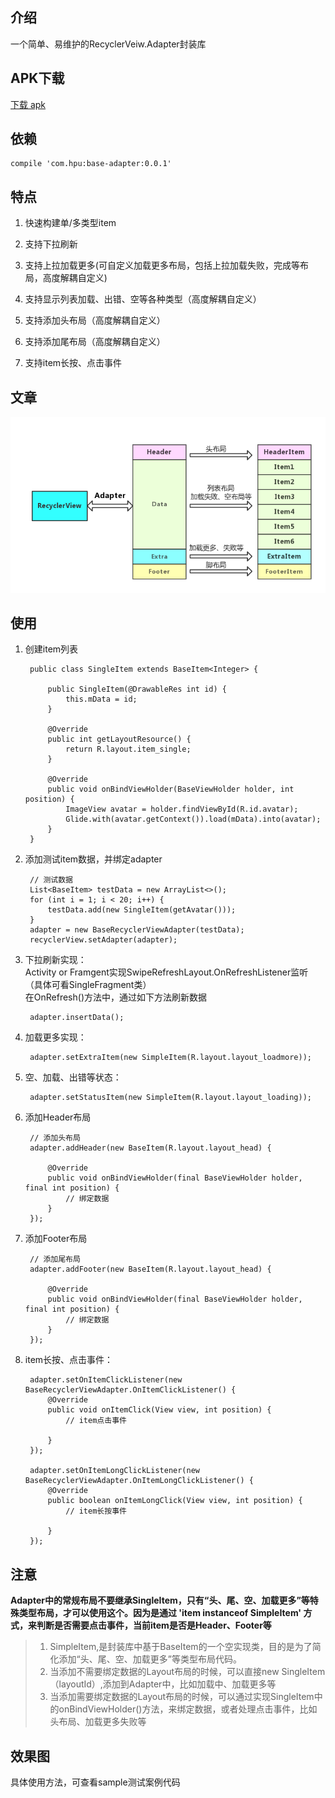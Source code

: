 ## 介绍
一个简单、易维护的RecyclerVeiw.Adapter封装库

## APK下载
[下载 apk](https://fir.im/8n2j)

## 依赖
	compile 'com.hpu:base-adapter:0.0.1'

## 特点

1. 快速构建单/多类型item

2. 支持下拉刷新

3. 支持上拉加载更多(可自定义加载更多布局，包括上拉加载失败，完成等布局，高度解耦自定义)

4. 支持显示列表加载、出错、空等各种类型（高度解耦自定义）

5. 支持添加头布局（高度解耦自定义）

6. 支持添加尾布局（高度解耦自定义）

7. 支持item长按、点击事件

## 文章
![图一](screenshot/adapter_data.png)

## 使用

1. 创建item列表

		public class SingleItem extends BaseItem<Integer> {

		    public SingleItem(@DrawableRes int id) {
		        this.mData = id;
		    }
		
		    @Override
		    public int getLayoutResource() {
		        return R.layout.item_single;
		    }
		
		    @Override
		    public void onBindViewHolder(BaseViewHolder holder, int position) {
		        ImageView avatar = holder.findViewById(R.id.avatar);
		        Glide.with(avatar.getContext()).load(mData).into(avatar);
		    }
		}

2. 添加测试item数据，并绑定adapter

		// 测试数据
        List<BaseItem> testData = new ArrayList<>();
        for (int i = 1; i < 20; i++) {
            testData.add(new SingleItem(getAvatar()));
        }
        adapter = new BaseRecyclerViewAdapter(testData);
        recyclerView.setAdapter(adapter);

3. 下拉刷新实现：  
  Activity or Framgent实现SwipeRefreshLayout.OnRefreshListener监听（具体可看SingleFragment类）  
  在OnRefresh()方法中，通过如下方法刷新数据

		adapter.insertData();

4. 加载更多实现：  

		adapter.setExtraItem(new SimpleItem(R.layout.layout_loadmore));
	
5. 空、加载、出错等状态：

		adapter.setStatusItem(new SimpleItem(R.layout.layout_loading));

6. 添加Header布局

		// 添加头布局
        adapter.addHeader(new BaseItem(R.layout.layout_head) {

            @Override
            public void onBindViewHolder(final BaseViewHolder holder, final int position) {
                // 绑定数据
            }
        });

7. 添加Footer布局

		// 添加尾布局
        adapter.addFooter(new BaseItem(R.layout.layout_head) {

            @Override
            public void onBindViewHolder(final BaseViewHolder holder, final int position) {
                // 绑定数据
            }
        });

8. item长按、点击事件：

		adapter.setOnItemClickListener(new BaseRecyclerViewAdapter.OnItemClickListener() {
            @Override
            public void onItemClick(View view, int position) {
                // item点击事件

            }
        });

        adapter.setOnItemLongClickListener(new BaseRecyclerViewAdapter.OnItemLongClickListener() {
            @Override
            public boolean onItemLongClick(View view, int position) {
                // item长按事件

            }
        });

## 注意  
**Adapter中的常规布局不要继承SingleItem，只有“头、尾、空、加载更多”等特殊类型布局，才可以使用这个。因为是通过 'item instanceof SimpleItem' 方式，来判断是否需要点击事件，当前item是否是Header、Footer等**
> 1. SimpleItem,是封装库中基于BaseItem的一个空实现类，目的是为了简化添加“头、尾、空、加载更多”等类型布局代码。
> 2. 当添加不需要绑定数据的Layout布局的时候，可以直接new SingleItem（layoutId）,添加到Adapter中，比如加载中、加载更多等
> 3. 当添加需要绑定数据的Layout布局的时候，可以通过实现SingleItem中的onBindViewHolder()方法，来绑定数据，或者处理点击事件，比如头布局、加载更多失败等

## 效果图
具体使用方法，可查看sample测试案例代码

